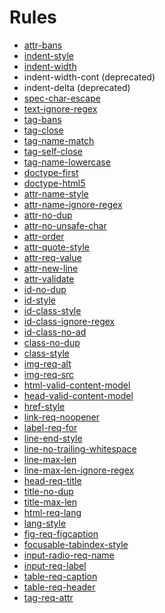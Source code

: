 # Rules

<!-- * [indent-delta](./../lib/rules/indent-delta/README.md) //not-found -->
* [attr-bans](./../lib/rules/attr-bans/README.md)
* [indent-style](./../lib/rules/indent-style/README.md)
* [indent-width](./../lib/rules/indent-style/README.md#indent-width)
* indent-width-cont (deprecated)
* indent-delta (deprecated)
* [spec-char-escape](./../lib/rules/spec-char-escape/README.md)
* [text-ignore-regex](./../lib/rules/spec-char-escape/README.md#text-ignore-regex)
* [tag-bans](./../lib/rules/tag-bans/README.md)
* [tag-close](./../lib/rules/tag-close/README.md)
* [tag-name-match](./../lib/rules/tag-close/README.md#tag-name-match)
* [tag-self-close](./../lib/rules/tag-close/README.md#tag-self-close)
* [tag-name-lowercase](./../lib/rules/tag-name-lowercase/README.md)
* [doctype-first](./../lib/rules/doctype-first/README.md)
* [doctype-html5](./../lib/rules/doctype-html5/README.md)
* [attr-name-style](./../lib/rules/attr-name-style/README.md)
* [attr-name-ignore-regex](./../lib/rules/attr-name-style/README.md#attr-name-ignore-regex)
* [attr-no-dup](./../lib/rules/attr-no-dup/README.md)
* [attr-no-unsafe-char](./../lib/rules/attr-no-unsafe-char/README.md)
* [attr-order](./../lib/rules/attr-order/README.md)
* [attr-quote-style](./../lib/rules/attr-quote-style/README.md)
* [attr-req-value](./../lib/rules/attr-req-value/README.md)
* [attr-new-line](./../lib/rules/attr-new-line/README.md)
* [attr-validate](./../lib/rules/attr-validate/README.md)
* [id-no-dup](./../lib/rules/id-no-dup/README.md)
* [id-style](./../lib/rules/id-style/README.md)
* [id-class-style](./../lib/rules/id-style/README.md#id-class-style)
* [id-class-ignore-regex](./../lib/rules/id-style/README.md#id-class-ignore-regex)
* [id-class-no-ad](./../lib/rules/id-class-no-ad/README.md)
* [class-no-dup](./../lib/rules/class-no-dup/README.md)
* [class-style](./../lib/rules/class-style/README.md)
* [img-req-alt](./../lib/rules/img-req-alt/README.md)
* [img-req-src](./../lib/rules/img-req-src/README.md)
* [html-valid-content-model](./../lib/rules/html-valid-content-model/README.md)
* [head-valid-content-model](./../lib/rules/head-valid-content-model/README.md)
* [href-style](./../lib/rules/href-style/README.md)
* [link-req-noopener](./../lib/rules/link-req-noopener/README.md)
* [label-req-for](./../lib/rules/label-req-for/README.md)
* [line-end-style](./../lib/rules/line-end-style/README.md)
* [line-no-trailing-whitespace](./../lib/rules/line-no-trailing-whitespace/README.md)
* [line-max-len](./../lib/rules/line-max-len/README.md)
* [line-max-len-ignore-regex](./../lib/rules/line-max-len#line-max-len-ignore-regex)
* [head-req-title](./../lib/rules/head-req-title/README.md)
* [title-no-dup](./../lib/rules/title-no-dup/README.md)
* [title-max-len](./../lib/rules/title-max-len/README.md)
* [html-req-lang](./../lib/rules/lang/README.md#html-req-lang)
* [lang-style](./../lib/rules/lang/README.md#lang-style)
* [fig-req-figcaption](./../lib/rules/fig-req-figcaption/README.md)
* [focusable-tabindex-style](./../lib/rules/focusable-tabindex-style/README.md)
* [input-radio-req-name](./../lib/rules/input-radio-req-name/README.md)
* [input-req-label](./../lib/rules/input-req-label/README.md)
* [table-req-caption](./../lib/rules/table-req-caption/README.md)
* [table-req-header](./../lib/rules/table-req-header/README.md)
* [tag-req-attr](./../lib/rules/tag-req-attr/README.md)

<!-- ## Other rules (not real rules yet) -->
<!-- * [maxerr](./../lib/rules/maxerr/README.md) //not-found, not a rule -->
<!-- * [raw-ignore-regex](./../lib/rules/raw-ignore-regex/README.md) //not-found  -->
